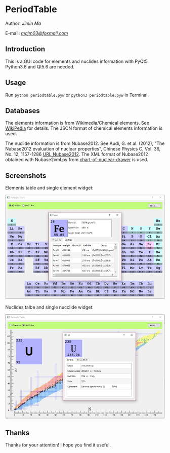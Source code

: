 # PeriodTable

Author: *Jimin Ma*

E-mail: *majm03@foxmail.com*

## Introduction
This is a GUI code for elements and nuclides information with PyQt5.
Python3.6 and Qt5.6 are needed. 

## Usage
Run `python periodtable.pyw` or `python3 periodtable.pyw` in Terminal.

## Databases
The elements information is from Wikimedia/Chemical elements. 
See [WikiPedia](https://en.wikipedia.org/wiki/Chemical_element) for details.
The JSON format of chemical elements information is used.

The nuclide information is from Nubase2012.
See Audi, G. et al. (2012), "The Nubase2012 evaluation of nuclear properties",
Chinese Physics C, Vol. 36, No. 12, 1157-1286 
[URL Nubase2012](http://iopscience.iop.org/article/10.1088/1674-1137/36/12/001/meta).
The XML format of Nubase2012 obtained with Nubase2xml.py from 
[chart-of-nuclear-drawer](https://github.com/kmiernik/Chart-of-nuclides-drawer)
is used.

## Screenshots
Elements table and single element widget:

![](https://github.com/Gamin03/PeriodTable/raw/master/screenshots1.JPG)

Nuclides talbe and single nucclide widget:

![](https://github.com/Gamin03/PeriodTable/raw/master/screenshots2.JPG)

## Thanks
Thanks for your attention! I hope you find it useful.
